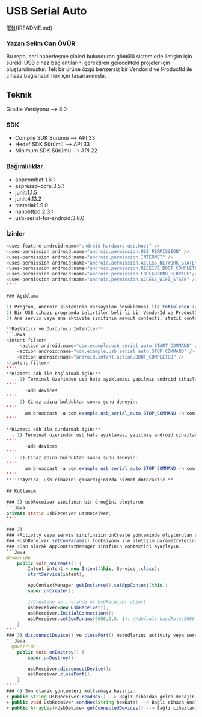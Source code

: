 # USB Serial Auto


[[EN](https://github.com/selimsii/Usb-Serial-Auto/blob/master/svg/en.svg)](README.md)

### Yazan Selim Can ÖVÜR

Bu repo, seri haberleşme çipleri bulunduran gömülü sistemlerle iletişim için sürekli USB cihaz bağlantılarını gerektiren gelecekteki projeler için oluşturulmuştur. Tek bir ürüne özgü benzersiz bir VendorId ve ProductId ile cihaza bağlanabilmek için tasarlanmıştır.

## Teknik
Gradle Versiyonu --> 8.0
### SDK
+ Compile SDK Sürümü --> API 33
+ Hedef SDK Sürümü --> API 33
+ Minimum SDK Sürümü --> API 22

### Bağımlılıklar
+ appcombat:1.6.1
+ espresso-core:3.5.1
+ junit:1.1.5
+ junit:4.13.2
+ material:1.9.0
+ nanohttpd:2.3.1
+ usb-serial-for-android:3.6.0

### İzinler
```Java
<uses-feature android:name="android.hardware.usb.host" />
<uses-permission android:name="android.permission.USB_PERMISSION" />
<uses-permission android:name="android.permission.INTERNET" />
<uses-permission android:name="android.permission.ACCESS_NETWORK_STATE" />
<uses-permission android:name="android.permission.RECEIVE_BOOT_COMPLETED" />
<uses-permission android:name="android.permission.FOREGROUND_SERVICE"/>
<uses-permission android:name="android.permission.ACCESS_WIFI_STATE" />
''''

### Açıklama

1) Program, Android sisteminin varsayılan önyüklemesi ile tetiklenen (veya adb vb. yoluyla gönderilebilen Android intentleri tarafından tetiklenebilen) bir ön plan Android hizmeti olarak çalışır ve ek izinler gerektirebilir.
2) Bir USB cihazı programda belirtilen belirli bir VendorId ve ProductId ile her bağlandığında, servis uygulaması başlatılır ve cihaza bağlanarak ve bir bağlantı arayüzü almak için devreye girer ve iletişimi yapılandırır.
3) Ana servis veya ana aktivite sınıfının mevcut contexti, statik context tutucu bir sınıfa setlenerek diğer sınıflar arasında paylaşılır.

**Başlatıcı ve Durdurucu Intentler**
```Java
<intent-filter>
     <action android:name="com.example.usb_serial_auto.START_COMMAND" />
    <action android:name="com.example.usb_serial_auto.STOP_COMMAND" />
    <action android:name="android.intent.action.BOOT_COMPLETED" />
</intent-filter>
''''
**Hizmeti adb ile başlatmak için:**
   - 1) Terminal üzerinden usb hata ayıklaması yapılmış android cihazları bulun:
''''
       -adb devices
''''
   - 2) Cihaz adını bulduktan sonra şunu deneyin:
''''
       am broadcast -a com.example.usb_serial_auto.STOP_COMMAND -n com.example.usb_serial_auto/.StartReceiver
''''

**Hizmeti adb ile durdurmak için:**
  - 1) Terminal üzerinden usb hata ayıklaması yapılmış android cihazları bulun:
''''
       -adb devices
''''
   - 2) Cihaz adını bulduktan sonra şunu deneyin:
''''
       am broadcast -a com.example.usb_serial_auto.STOP_COMMAND -n com.example.usb_serial_auto/.StartReceiver
''''
**!!!!Ayrıca; usb cihazını çıkardığınızda hizmet duracaktır.**
  
## Kullanım

### 1) usbReceiver sınıfının bir örneğini oluşturun
```Java
private static UsbReceiver usbReceiver;
''''

### 2)
### +Activity veya servis sınıfınızın onCreate yönteminde oluşturulan usbReceiver nesnesini başlatın ve UsbReceiver.InitialConnection() yöntemiyle ön bağlantı ayarlarını yapılandırın.
### +UsbReceiver.setComParams() fonksiyonu ile iletişim parametrelerini ayarlayabilirsiniz.
### +Son olarak AppContextManager sınıfının contextini ayarlayın.
```Java
@Override
    public void onCreate() {
        Intent intent = new Intent(this, Service_.class);
        startService(intent);

        AppContextManager.getInstance().setAppContext(this);
        super.onCreate();

        //Creating an instance of UsbReceiver object
        usbReceiver=new UsbReceiver();
        usbReceiver.InitialConnection();
        usbReceiver.setComParams(9600,0,8, 1); //default baudRate:9600 parityBit:None, dataBits:8 bits, stopBit:1
    }
''''
### 3) disconnectDevice() ve closePort() metodlarını activity veya servis sınıfınızın onDestroy() yöntemine ekleyin
```Java
  @Override
    public void onDestroy() {
        super.onDestroy();

        usbReceiver.disconnectDevice();
        usbReceiver.closePort();
    }
''''
### 4) Son olarak yöntemleri kullanmaya hazırız:
+ public String UsbReceiver.readHex() --> Bağlı cihazdan gelen mesajın onaltılık değerini döndürür
+ public void UsbReceiver.sendHex(String hexData) --> Bağlı cihaza onaltılık bir String gönderir
+ public ArrayList<UsbDevice> getConnectedDevices() --> Bağlı cihazların listesini döndürür.